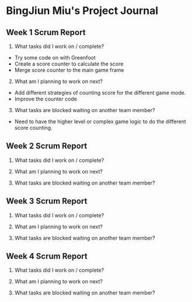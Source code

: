 # BingJiun Miu's Project Journal

## Week 1 Scrum Report
1. What tasks did I work on / complete?
  - Try some code on with Greenfoot
  - Create a score counter to calculate the score
  - Merge score counter to the main game frame

2. What am I planning to work on next?
  - Add different strategies of counting score for the different game mode.
  - Improve the counter code
3. What tasks are blocked waiting on another team member?
  - Need to have the higher level or complex game logic to do the different score counting.

## Week 2 Scrum Report
1. What tasks did I work on / complete?

2. What am I planning to work on next?

3. What tasks are blocked waiting on another team member?


## Week 3 Scrum Report
1. What tasks did I work on / complete?

2. What am I planning to work on next?

3. What tasks are blocked waiting on another team member?


## Week 4 Scrum Report
1. What tasks did I work on / complete?

2. What am I planning to work on next?

3. What tasks are blocked waiting on another team member?

